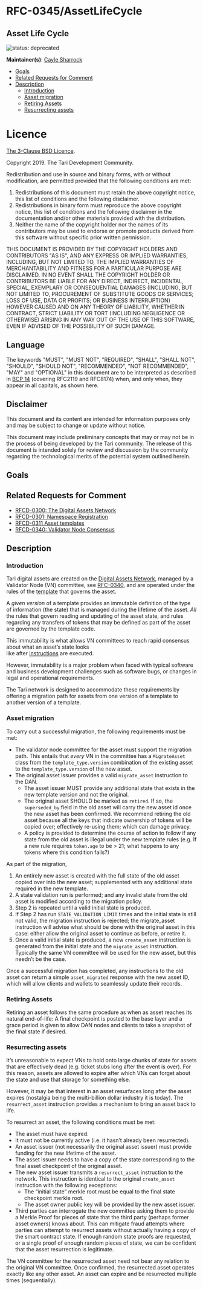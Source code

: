 # RFC-0345/AssetLifeCycle

## Asset Life Cycle

![status: deprecated](theme/images/status-deprecated.svg)

**Maintainer(s)**: [Cayle Sharrock](https://github.com/CjS77)

<!-- TOC -->
* [Goals](#goals)
* [Related Requests for Comment](#related-requests-for-comment)
* [Description](#description)
  * [Introduction](#introduction)
  * [Asset migration](#asset-migration)
  * [Retiring Assets](#retiring-assets)
  * [Resurrecting assets](#resurrecting-assets)
<!-- TOC -->

# Licence

[ The 3-Clause BSD Licence](https://opensource.org/licenses/BSD-3-Clause).

Copyright 2019. The Tari Development Community.

Redistribution and use in source and binary forms, with or without modification, are permitted provided that the
following conditions are met:

1. Redistributions of this document must retain the above copyright notice, this list of conditions and the following
   disclaimer.
2. Redistributions in binary form must reproduce the above copyright notice, this list of conditions and the following
   disclaimer in the documentation and/or other materials provided with the distribution.
3. Neither the name of the copyright holder nor the names of its contributors may be used to endorse or promote products
   derived from this software without specific prior written permission.

THIS DOCUMENT IS PROVIDED BY THE COPYRIGHT HOLDERS AND CONTRIBUTORS "AS IS", AND ANY EXPRESS OR IMPLIED WARRANTIES,
INCLUDING, BUT NOT LIMITED TO, THE IMPLIED WARRANTIES OF MERCHANTABILITY AND FITNESS FOR A PARTICULAR PURPOSE ARE
DISCLAIMED. IN NO EVENT SHALL THE COPYRIGHT HOLDER OR CONTRIBUTORS BE LIABLE FOR ANY DIRECT, INDIRECT, INCIDENTAL,
SPECIAL, EXEMPLARY OR CONSEQUENTIAL DAMAGES (INCLUDING, BUT NOT LIMITED TO, PROCUREMENT OF SUBSTITUTE GOODS OR
SERVICES; LOSS OF USE, DATA OR PROFITS; OR BUSINESS INTERRUPTION) HOWEVER CAUSED AND ON ANY THEORY OF LIABILITY,
WHETHER IN CONTRACT, STRICT LIABILITY OR TORT (INCLUDING NEGLIGENCE OR OTHERWISE) ARISING IN ANY WAY OUT OF THE USE OF
THIS SOFTWARE, EVEN IF ADVISED OF THE POSSIBILITY OF SUCH DAMAGE.

## Language

The keywords "MUST", "MUST NOT", "REQUIRED", "SHALL", "SHALL NOT", "SHOULD", "SHOULD NOT", "RECOMMENDED",
"NOT RECOMMENDED", "MAY" and "OPTIONAL" in this document are to be interpreted as described in
[BCP 14](https://tools.ietf.org/html/bcp14) (covering RFC2119 and RFC8174) when, and only when, they appear in all capitals, as
shown here.

## Disclaimer

This document and its content are intended for information purposes only and may be subject to change or update
without notice.

This document may include preliminary concepts that may or may not be in the process of being developed by the Tari
community. The release of this document is intended solely for review and discussion by the community regarding the
technological merits of the potential system outlined herein.

## Goals

## Related Requests for Comment


* [RFCD-0300: The Digital Assets Network](RFCD-0300_DAN.md)
* [RFCD-0301: Namespace Registration](RFCD-0301_NamespaceRegistration.md)
* [RFCD-0311 Asset templates](RFCD-0311_AssetTemplates.md)
* [RFCD-0340: Validator Node Consensus](RFCD-0340_VNConsensusOverview.md)

## Description

### Introduction

Tari digital assets are created on the [Digital Assets Network](RFCD-0300_DAN.md), managed by a Validator Node (VN)
committee, see [RFC-0340](RFC-0340_VNConsensusOverview.md), and are operated under the rules of the
[template](RFC-0311_AssetTemplates.md) that governs the asset.

A _given version_ of a template provides an immutable definition of the type of information (the state) that is managed
during the lifetime of the asset. _All_ the rules that govern reading and updating of the asset state, and rules
regarding any transfers of tokens that may be defined as part of the asset are governed by the template code.

This immutability is what allows VN committees to reach rapid consensus about what an asset’s state looks  
like after [instructions] are executed.

However, immutability is a major problem when faced with typical software and business development challenges such as
software bugs, or changes in legal and operational requirements.

The Tari network is designed to accommodate these requirements by offering a migration path for assets from one version
of a template to another version of a template.

### Asset migration
To carry out a successful migration, the following requirements must be met:

* The validator node committee for the asset must support the migration path. This entails that _every_ VN in the
  committee has a `MigrateAsset` class from the `template_type.version` combination of the existing asset to the
  `template_type.version` of the new asset.
* The original asset issuer provides a valid `migrate_asset` instruction to the DAN.
  * The asset issuer MUST provide any additional state that exists in the new template version and not the original.
  * The original asset SHOULD be marked as `retired`. If so, the `superseded_by` field in the old asset will carry the
    new asset id once the new asset has been confirmed. We recommend retiring the old asset because all the keys that
    indicate ownership of tokens will be copied over; effectively re-using them; which can damage privacy.
  * A policy is provided to determine the course of action to follow if any state from the old asset is illegal under
    the new template rules (e.g. If a new rule requires `token.age` to be > 21; what happens to any tokens where this
    condition fails?)


As part of the migration,

1. An entirely new asset is created with the full state of the old asset copied over into the new asset; supplemented
   with any additional state required in the new template.
2. A state validation run is performed; and any invalid state from the old asset is modified according to the migration
  policy.
3. Step 2 is repeated until a valid initial state is produced.
4. If Step 2 has run `STATE_VALIDATION_LIMIT` times and the initial state is still not valid, the migration instruction
   is rejected; the migrate_asset instruction will advise what should be done with the original asset in this case:
   either allow the original asset to continue as before, or retire it.
5. Once a valid initial state is produced, a new `create_asset` instruction is generated from the initial
   state and the `migrate_asset` instruction. Typically the same VN committee will be used for the new asset, but this
   needn’t be the case.

Once a successful migration has completed, any instructions to the old asset can return a simple `asset_migrated`
response with the new asset ID, which will allow clients and wallets to seamlessly update their records.

### Retiring Assets

Retiring an asset follows the same procedure as when as asset reaches its natural end-of-life: A final checkpoint is
posted to the base layer and a grace period is given to allow DAN nodes and clients to take a snapshot of the final
state if desired.

### Resurrecting assets

It’s unreasonable to expect VNs to hold onto large chunks of state for assets that are effectively dead (e.g. ticket
stubs long after the event is over). For this reason, assets are allowed to expire after which VNs can forget about the
state and use that storage for something else.

However, it may be that interest in an asset resurfaces long after the asset expires (nostalgia being the multi-billion
dollar industry it is today). The `resurrect_asset` instruction provides a mechanism to bring an asset back to life.

To resurrect an asset, the following conditions must be met:

* The asset must have expired.
* It must not be currently active (i.e. it hasn’t already been resurrected).
* An asset issuer (not necessarily the original asset issuer) must provide funding for the new lifetime of the asset.
* The asset issuer needs to have a copy of the state corresponding to the final asset checkpoint of the original asset.
* The new asset issuer transmits a `resurrect_asset` instruction to the network. This instruction is identical to the
  original `create_asset` instruction with the following exceptions:
   *   The “initial state” merkle root must be equal to the final state checkpoint merkle root.
   *  The asset owner public key will be provided by the new asset issuer.
*  Third parties can interrogate the new committee asking them to provide a Merkle Proof for pieces of state that the
   third party (perhaps former asset owners) knows about. This can mitigate fraud attempts where parties can attempt to
   resurrect assets without actually having a copy of the smart contract state. If enough random state proofs are
   requested, or a single proof of enough random pieces of state, we can be confident that the asset resurrection is
   legitimate.

The VN committee for the resurrected asset need not bear any relation to the original VN committee.
Once confirmed, the resurrected asset operates exactly like any other asset.
An asset can expire and be resurrected multiple times (sequentially).

[instructions]: Glossary.md#instructions

